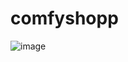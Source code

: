# comfyshopp
![image](https://github.com/user-attachments/assets/bc1c9923-9eab-4a66-aba0-e463dfbf5901)
